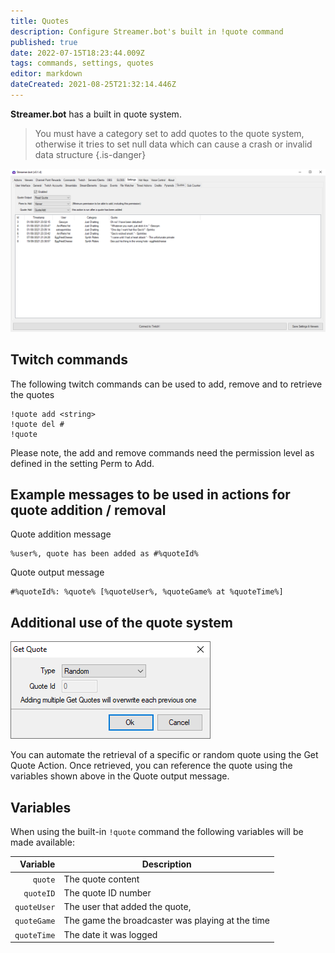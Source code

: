 ```yaml
---
title: Quotes
description: Configure Streamer.bot's built in !quote command
published: true
date: 2022-07-15T18:23:44.009Z
tags: commands, settings, quotes
editor: markdown
dateCreated: 2021-08-25T21:32:14.446Z
---
```


**Streamer.bot** has a built in quote system.

> You must have a category set to add quotes to the quote system, otherwise it tries to set null data which can cause a crash or invalid data structure
{.is-danger}


![quotes.png](/quotes.png)

## Twitch commands 
The following twitch commands can be used to add, remove and to retrieve the quotes
```
!quote add <string>
!quote del #
!quote
```
Please note, the add and remove commands need the permission level as defined in the setting Perm to Add.

## Example messages to be used in actions for quote addition / removal
Quote addition message
```
%user%, quote has been added as #%quoteId%
```
Quote output message
```
#%quoteId%: %quote% [%quoteUser%, %quoteGame% at %quoteTime%]
```

## Additional use of the quote system
![Quote Action](/123520512-082e4800-d6a9-11eb-95f9-e5c016b42f21.png)

You can automate the retrieval of a specific or random quote using the Get Quote Action. Once retrieved, you can reference the quote using the variables shown above in the Quote output message.

## Variables

When using the built-in `!quote` command the following variables will be made available:

| Variable | Description |
|   ---:|-------------|
| `quote` | The quote content
| `quoteID` | The quote ID number
| `quoteUser` | The user that added the quote,
| `quoteGame` | The game the broadcaster was playing at the time
| `quoteTime` | The date it was logged